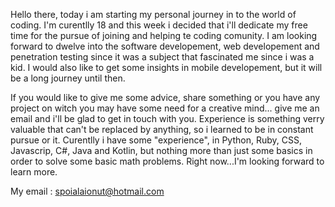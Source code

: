 
   Hello there, today i am starting my personal journey in to the world of coding. 
  I'm curentlly 18 and this week i decided that i'll dedicate my free time for the pursue
of joining and helping te coding comunity. 
  I am looking forward to dwelve into the software developement, web developement and penetration testing since
it was a subject that fascinated me since i was a kid. I would also like to get some 
insights in mobile developement, but it will be a long journey until then.

   If you would like to give me some advice, share something or you have any project on witch 
you may have some need for a creative mind... give me an email and i'll be glad to get in 
touch with you. Experience is something verry valuable that can't be replaced by anything,
so i learned to be in constant pursue or it. 
      Curentlly i have some "experience", in Python, Ruby, CSS, Javascrip, C#, Java and Kotlin,
 but nothing more than just some basics in order to solve some basic math problems. 
 Right now...I'm looking forward to learn more. 

   My email : spoialaionut@hotmail.com

